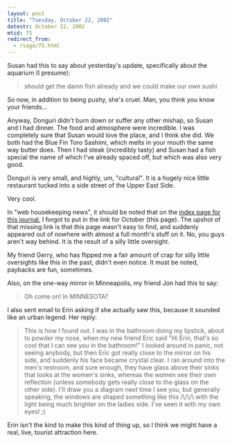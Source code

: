 ```yaml
---
layout: post
title: "Tuesday, October 22, 2002"
datestr: October 22, 2002
mtid: 75
redirect_from:
  - /saga/75.html
---
```


Susan had this to say about yesterday's update, specifically about the aquarium
(I presume):

<blockquote>
should get the damn fish already and we could make our own sushi 
</blockquote>

So now, in addition to being pushy, she's cruel. Man, you think you know your
friends...

Anyway, Donguri didn't burn down or suffer any other mishap, so Susan and I
had dinner. The food and atmosphere were incredible. I was completely sure that
Susan would love the place, and I think she did. We both had the Blue Fin Toro
Sashimi, which melts in your mouth the same way butter does. Then I had steak
(incredibly tasty) and Susan had a fish special the name of which I've already
spaced off, but which was also very good.

Donguri is very small, and highly, um, &quot;cultural&quot;. It is a hugely
nice little restaurant tucked into a side street of the Upper East Side.

Very cool.

In &quot;web housekeeping news&quot;, it should be noted that on the <a href="index.html">index
page for this journal</a>, I forgot to put in the link for October (this page).
The upshot of that missing link is that this page wasn't easy to find, and suddenly
appeared out of nowhere with almost a full month's stuff on it. No, you guys
aren't way behind. It is the result of a silly little oversight.

My friend Gerry, who has flipped me a fair amount of crap for silly little
oversights like this in the past, didn't even notice. It must be noted, paybacks
are fun, sometimes.

Also, on the one-way mirror in Minneapolis, my friend Jon had this to say:

<blockquote>
Oh come on! In MINNESOTA?
</blockquote>

I also sent email to Erin asking if she actually saw this, because it sounded
like an urban legend. Her reply:

<blockquote>
This is how I found out. I was in the bathroom doing my lipstick, about to
powder my nose, when my new friend Eric said "Hi Erin, that's so cool that
I can see you in the bathroom!" I looked around in panic, not seeing anybody,
but then Eric got really close to the mirror on his side, and suddenly his
face became crystal clear. I ran around into the men's restroom, and sure
enough, they have glass above their sinks that looks at the women's sinks,
whereas the women see their own reflection (unless somebody gets really close
to the glass on the other side). I'll draw you a diagram next time I see you,
but generally speaking, the windows are shaped something like this /\/\/\
with the light being much brighter on the ladies side. I've seen it with my
own eyes! ;)
</blockquote>

Erin isn't the kind to make this kind of thing up, so I think we might have
a real, live, tourist attraction here.

